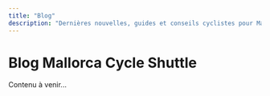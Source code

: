 ```yaml
---
title: "Blog"
description: "Dernières nouvelles, guides et conseils cyclistes pour Majorque"
---
```


# Blog Mallorca Cycle Shuttle

Contenu à venir...
